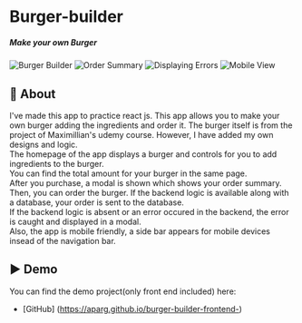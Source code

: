 <h1>Burger-builder</h1>
<h5>Make your own Burger</h5>

![Burger Builder](https://i.imgur.com/faRAdei.jpg)
![Order Summary](https://i.imgur.com/Xoieudu.jpg)
![Displaying Errors](https://i.imgur.com/Kcqernj.jpg)
![Mobile View](https://i.imgur.com/7TrhnN2.jpg)

## 🎯 About

I've made this app to practice react js. This app allows you to make your own burger adding the ingredients and order it. The burger itself is from the project of Maximillian's udemy course. However, I have added my own designs and logic.<br/>
The homepage of the app displays a burger and controls for you to add ingredients to the burger.<br/>
You can find the total amount for your burger in the same page.<br/>
After you purchase, a modal is shown which shows your order summary. Then, you can order the burger. If the backend logic is available along with a database, your order is sent to the database.<br/>
If the backend logic is absent or an error occured in the backend, the error is caught and displayed in a modal.<br/>
Also, the app is mobile friendly, a side bar appears for mobile devices insead of the navigation bar.<br/>


##  ▶️ Demo
You can find the demo project(only front end included) here:
- [GitHub] (https://aparg.github.io/burger-builder-frontend-)


